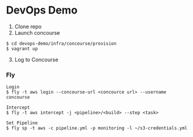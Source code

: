 # DevOps Demo

1. Clone repo
2. Launch concourse

```
$ cd devops-demo/infra/concourse/provision
$ vagrant up
 ```

3. Log to Concourse



### Fly

```
Login
$ fly -t aws login --concourse-url <concource url> --username concourse

Intercept
$ fly -t aws intercept -j <pipeline>/<build> --step <task>

Set Pipeline
$ fly sp -t aws -c pipeline.yml -p monitoring -l ~/s3-credentials.yml
```


